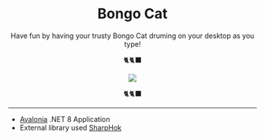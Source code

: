 <h1 align="center"> Bongo Cat </h1>

<p align="center">Have fun by having your trusty Bongo Cat druming on your desktop as you type!</p>
<p align="center">🐈🐈‍⬛</p>
<p align="center"> <img src="https://i.pinimg.com/originals/2d/55/0e/2d550e48e5fabf33543b51e4d8ccb335.gif" /> <p>
<p align="center">🐈🐈‍⬛</p>


---
- [Avalonia](https://avaloniaui.net/) .NET 8 Application 
- External library used [SharpHok](https://github.com/TolikPylypchuk/SharpHook)
